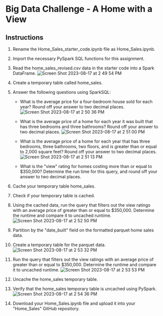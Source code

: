 # Big Data Challenge - A Home with a View


## Instructions

1. Rename the Home_Sales_starter_code.ipynb file as Home_Sales.ipynb.
2. Import the necessary PySpark SQL functions for this assignment.
3. Read the home_sales_revised.csv data in the starter code into a Spark DataFrame. ![Screen Shot 2023-08-17 at 2 49 54 PM](https://github.com/PsCushman/big-data-home-sales-challenge/assets/122395437/a1643a4d-d88c-4f63-af14-ecca14e5211c)

4. Create a temporary table called home_sales. 
5. Answer the following questions using SparkSQL:
   - What is the average price for a four-bedroom house sold for each year? Round off your answer to two decimal places.  ![Screen Shot 2023-08-17 at 2 50 36 PM](https://github.com/PsCushman/big-data-home-sales-challenge/assets/122395437/f6edfc55-36f0-4442-90c9-66f0db0b006f)

   - What is the average price of a home for each year it was built that has three bedrooms and three bathrooms? Round off your answer to two decimal places.  ![Screen Shot 2023-08-17 at 2 51 00 PM](https://github.com/PsCushman/big-data-home-sales-challenge/assets/122395437/7b149b42-a981-4a5f-a271-9b8fd23a1846)

   - What is the average price of a home for each year that has three bedrooms, three bathrooms, two floors, and is greater than or equal to 2,000 square feet? Round off your answer to two decimal places.  ![Screen Shot 2023-08-17 at 2 51 13 PM](https://github.com/PsCushman/big-data-home-sales-challenge/assets/122395437/2e2686c5-33cb-4516-95f0-e54e9b91fe42)

   - What is the "view" rating for homes costing more than or equal to $350,000? Determine the run time for this query, and round off your answer to two decimal places.
6. Cache your temporary table home_sales.
7. Check if your temporary table is cached.
8. Using the cached data, run the query that filters out the view ratings with an average price of greater than or equal to $350,000. Determine the runtime and compare it to uncached runtime. ![Screen Shot 2023-08-17 at 2 52 50 PM](https://github.com/PsCushman/big-data-home-sales-challenge/assets/122395437/58a25442-db71-4f53-b071-2284db8bcfe7)

9. Partition by the "date_built" field on the formatted parquet home sales data.
10. Create a temporary table for the parquet data. ![Screen Shot 2023-08-17 at 2 53 32 PM](https://github.com/PsCushman/big-data-home-sales-challenge/assets/122395437/e899a3b4-d0b3-4957-a1e7-65f2023a16d4)

11. Run the query that filters out the view ratings with an average price of greater than or equal to $350,000. Determine the runtime and compare it to uncached runtime. ![Screen Shot 2023-08-17 at 2 53 53 PM](https://github.com/PsCushman/big-data-home-sales-challenge/assets/122395437/cffe7380-829a-4f42-be00-81e8ef8bae32)

12. Uncache the home_sales temporary table.
13. Verify that the home_sales temporary table is uncached using PySpark.  ![Screen Shot 2023-08-17 at 2 54 36 PM](https://github.com/PsCushman/big-data-home-sales-challenge/assets/122395437/84dd9803-0dab-45ae-8ff7-30e84be851c0)

14. Download your Home_Sales.ipynb file and upload it into your "Home_Sales" GitHub repository.
